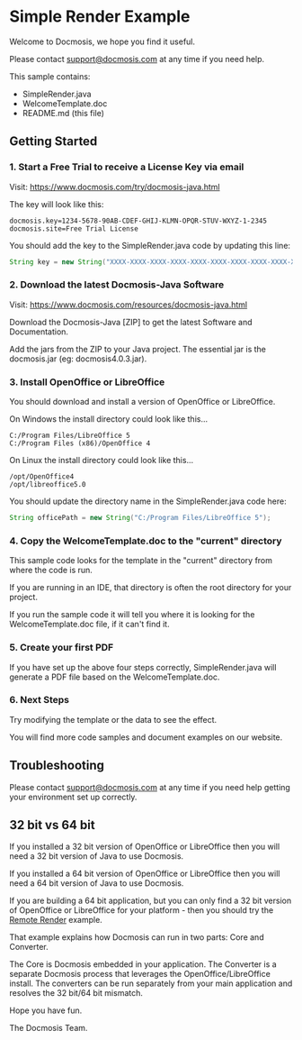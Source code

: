 # Simple Render Example

Welcome to Docmosis, we hope you find it useful.

Please contact [support@docmosis.com](mailto:support@docmosis.com) at
any time if you need help.

This sample contains:

 * SimpleRender.java
 * WelcomeTemplate.doc
 * README.md (this file)


## Getting Started

### 1. Start a Free Trial to receive a License Key via email

Visit: https://www.docmosis.com/try/docmosis-java.html

The key will look like this:

    docmosis.key=1234-5678-90AB-CDEF-GHIJ-KLMN-OPQR-STUV-WXYZ-1-2345
    docmosis.site=Free Trial License

You should add the key to the SimpleRender.java code by updating this
line:

```java
String key = new String("XXXX-XXXX-XXXX-XXXX-XXXX-XXXX-XXXX-XXXX-XXXX-X-XXXX");
```


### 2. Download the latest Docmosis-Java Software

Visit: https://www.docmosis.com/resources/docmosis-java.html

Download the Docmosis-Java [ZIP] to get the latest Software and
Documentation.

Add the jars from the ZIP to your Java project.  The essential jar is
the docmosis.jar (eg: docmosis4.0.3.jar).


### 3. Install OpenOffice or LibreOffice

You should download and install a version of OpenOffice or LibreOffice.

On Windows the install directory could look like this...

    C:/Program Files/LibreOffice 5
    C:/Program Files (x86)/OpenOffice 4

On Linux the install directory could look like this...

    /opt/OpenOffice4
    /opt/libreoffice5.0

You should update the directory name in the SimpleRender.java code here:

```java
String officePath = new String("C:/Program Files/LibreOffice 5");
```


### 4. Copy the WelcomeTemplate.doc to the "current" directory

This sample code looks for the template in the "current" directory
from where the code is run.

If you are running in an IDE, that directory is often the root
directory for your project.

If you run the sample code it will tell you where it is looking for
the WelcomeTemplate.doc file, if it can't find it.


### 5. Create your first PDF

If you have set up the above four steps correctly, SimpleRender.java
will generate a PDF file based on the WelcomeTemplate.doc.


### 6. Next Steps

Try modifying the template or the data to see the effect.

You will find more code samples and document examples on our website.


## Troubleshooting

Please contact [support@docmosis.com](mailto:support@docmosis.com) at
any time if you need help getting your environment set up correctly.


## 32 bit vs 64 bit

If you installed a 32 bit version of OpenOffice or LibreOffice then
you will need a 32 bit version of Java to use Docmosis.

If you installed a 64 bit version of OpenOffice or LibreOffice then
you will need a 64 bit version of Java to use Docmosis.

If you are building a 64 bit application, but you can only find a 32
bit version of OpenOffice or LibreOffice for your platform - then you
should try the [Remote Render](../RemoteRender) example.

That example explains how Docmosis can run in two parts: Core and
Converter.

The Core is Docmosis embedded in your application. The Converter is a
separate Docmosis process that leverages the OpenOffice/LibreOffice
install. The converters can be run separately from your main
application and resolves the 32 bit/64 bit mismatch.




Hope you have fun.

The Docmosis Team.
